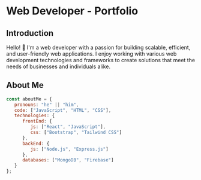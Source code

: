 # Web Developer - Portfolio

## Introduction

Hello! 👋 I'm a web developer with a passion for building scalable, efficient, and user-friendly web applications. I enjoy working with various web development technologies and frameworks to create solutions that meet the needs of businesses and individuals alike.

## About Me

```javascript
const aboutMe = {
   pronouns: "he" || "him",
   code: ["JavaScript", "HTML", "CSS"],
   technologies: {
      frontEnd: {
         js: ["React", "JavaScript"],
         css: ["Bootstrap", "Tailwind CSS"]
      },
      backEnd: {
         js: ["Node.js", "Express.js"]
      },
      databases: ["MongoDB", "Firebase"]
   }
};
